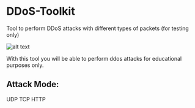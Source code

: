 # DDoS-Toolkit
Tool to perform DDoS attacks with different types of packets (for testing only)

![alt text](https://i.imgur.com/O0FHUxm.png)

With this tool you will be able to perform ddos attacks for educational purposes only.

## Attack Mode:
UDP
TCP
HTTP
